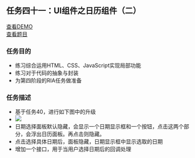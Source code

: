 ## 任务四十一：UI组件之日历组件（二）
[查看DEMO]()<br>
[查看题目]()

### 任务目的
* 练习综合运用HTML、CSS、JavaScript实现局部功能
* 练习对于代码的抽象与封装
* 为第四阶段的RIA任务做准备

### 任务描述
* 基于任务40，进行如下图中的升级<br>
* ![](https://github.com/cjlalala/2016-IFE/master/phase03/task41/task41.jpg)
* 日期选择面板默认隐藏，会显示一个日期显示框和一个按钮，点击这两个部分，会浮出日历面板。再点击则隐藏。
* 点击选择具体日期后，面板隐藏，日期显示框中显示选取的日期
* 增加一个接口，用于当用户选择日期后的回调处理
